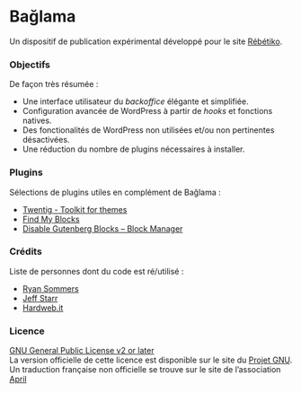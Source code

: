 # Bağlama

Un dispositif de publication expérimental développé pour le site [Rébétiko](rebetiko.cc).

### Objectifs

De façon très résumée :

- Une interface utilisateur du _backoffice_ élégante et simplifiée.
- Configuration avancée de WordPress à partir de _hooks_ et fonctions natives.
- Des fonctionalités de WordPress non utilisées et/ou non pertinentes désactivées.
- Une réduction du nombre de plugins nécessaires à installer.

### Plugins

Sélections de plugins utiles en complément de Bağlama :

- [Twentig - Toolkit for themes](https://wordpress.org/plugins/twentig/)
- [Find My Blocks](https://wordpress.org/plugins/find-my-blocks/)
- [Disable Gutenberg Blocks – Block Manager](https://wordpress.org/plugins/disable-gutenberg-blocks/)

### Crédits

Liste de personnes dont du code est ré/utilisé :

- [Ryan Sommers](https://sevenbold.com/)
- [Jeff Starr](https://profiles.wordpress.org/specialk/)
- [Hardweb.it](https://wordpress.org/plugins/disable-media-permalink-by-hardweb-it/)

### Licence

[GNU General Public License v2 or later](/_aris/baglama/src/branch/main/LICENSE)   
La version officielle de cette licence est disponible sur le site du [Projet GNU](http://www.gnu.org/licenses/gpl-2.0.html).   
Un traduction française non officielle se trouve sur le site de l’association [April](https://www.april.org/licence-publique-generale-gnu-version-2-traduction-april)
